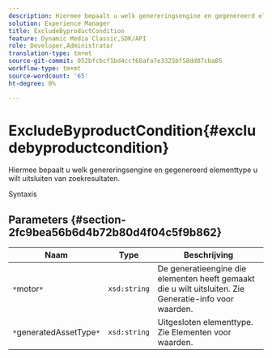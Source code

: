 ```yaml
---
description: Hiermee bepaalt u welk genereringsengine en gegenereerd elementtype u wilt uitsluiten van zoekresultaten.
solution: Experience Manager
title: ExcludeByproductCondition
feature: Dynamic Media Classic,SDK/API
role: Developer,Administrator
translation-type: tm+mt
source-git-commit: 052bfcbcf1bd4ccf60afa7e3325bf58dd07cba85
workflow-type: tm+mt
source-wordcount: '65'
ht-degree: 0%

---
```



# ExcludeByproductCondition{#excludebyproductcondition}

Hiermee bepaalt u welk genereringsengine en gegenereerd elementtype u wilt uitsluiten van zoekresultaten.

Syntaxis

## Parameters {#section-2fc9bea56b6d4b72b80d4f04c5f9b862}

| Naam | Type | Beschrijving |
|---|---|---|
| `*`motor`*` | `xsd:string` | De generatieengine die elementen heeft gemaakt die u wilt uitsluiten. Zie Generatie-info voor waarden. |
| `*`generatedAssetType`*` | `xsd:string` | Uitgesloten elementtype. Zie Elementen voor waarden. |

